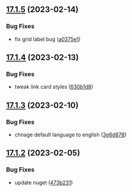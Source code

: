 ## [17.1.5](https://github.com/phandcock/GrampsView/compare/v17.1.4...v17.1.5) (2023-02-14)


### Bug Fixes

* fix grid label bug ([a0375e1](https://github.com/phandcock/GrampsView/commit/a0375e18f4d2bf96b6e8137c5afba1a669ecfa16))



## [17.1.4](https://github.com/phandcock/GrampsView/compare/v17.1.3...v17.1.4) (2023-02-13)


### Bug Fixes

* tweak link card styles ([630b1d8](https://github.com/phandcock/GrampsView/commit/630b1d84f58820aca53187ce8a1733a3a3303e1c))



## [17.1.3](https://github.com/phandcock/GrampsView/compare/v17.1.2...v17.1.3) (2023-02-10)


### Bug Fixes

* chnage default language to english ([3e6d878](https://github.com/phandcock/GrampsView/commit/3e6d878f36ef4ccaac529aa1466e60b55ea7a026))



## [17.1.2](https://github.com/phandcock/GrampsView/compare/v17.1.1...v17.1.2) (2023-02-05)


### Bug Fixes

* update nuget ([473b231](https://github.com/phandcock/GrampsView/commit/473b231d8bd5a9c347f0d90cc6b0383f6fdc5deb))



